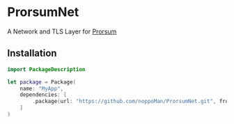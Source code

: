 # ProrsumNet

A Network and TLS Layer for [Prorsum](https://github.com/noppoMan/Prorsum)


## Installation

```swift
import PackageDescription

let package = Package(
    name: "MyApp",
    dependencies: [
        .package(url: "https://github.com/noppoMan/ProrsumNet.git", from: "0.1.0")
    ]
)
```
